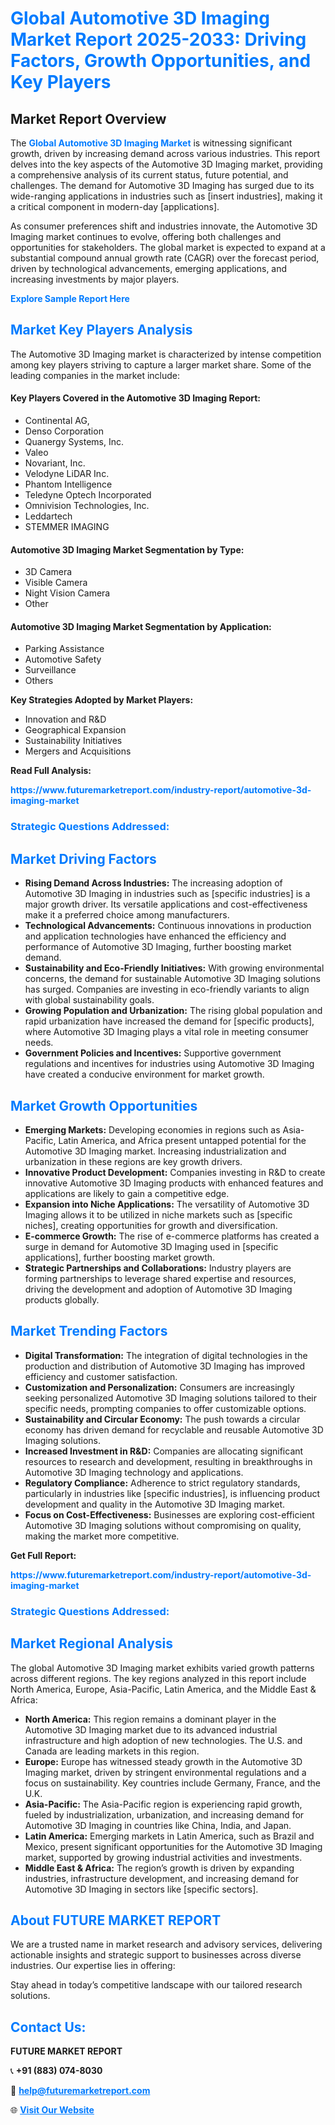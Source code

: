 <h1 style="color: #007BFF;">Global Automotive 3D Imaging Market Report 2025-2033: Driving Factors, Growth Opportunities, and Key Players</h1>

<section id="overview">
<h2>Market Report Overview</h2>
<p>The <a href="https://www.futuremarketreport.com/industry-report/automotive-3d-imaging-market" style="color: #007BFF; text-decoration: none;"><strong>Global Automotive 3D Imaging Market</strong></a> is witnessing significant growth, driven by increasing demand across various industries. This report delves into the key aspects of the Automotive 3D Imaging market, providing a comprehensive analysis of its current status, future potential, and challenges. The demand for Automotive 3D Imaging has surged due to its wide-ranging applications in industries such as [insert industries], making it a critical component in modern-day [applications].</p>
<p>As consumer preferences shift and industries innovate, the Automotive 3D Imaging market continues to evolve, offering both challenges and opportunities for stakeholders. The global market is expected to expand at a substantial compound annual growth rate (CAGR) over the forecast period, driven by technological advancements, emerging applications, and increasing investments by major players.</p>
</section>

<section id="overview">
<p><a href="https://www.futuremarketreport.com/request-sample/reportId=107136" style="color: #007BFF; text-decoration: none;"><strong>Explore Sample Report Here</strong></a></p>
</section>

<section id="key-players">
<h2 style="color: #007BFF;">Market Key Players Analysis</h2>
<p>The Automotive 3D Imaging market is characterized by intense competition among key players striving to capture a larger market share. Some of the leading companies in the market include:</p>
<h4>Key Players Covered in the Automotive 3D Imaging Report:</h4>
<ul><li>Continental AG,</li><li>Denso Corporation</li><li>Quanergy Systems, Inc.</li><li>Valeo</li><li>Novariant, Inc.</li><li>Velodyne LiDAR Inc.</li><li>Phantom Intelligence</li><li>Teledyne Optech Incorporated</li><li>Omnivision Technologies, Inc.</li><li>Leddartech</li><li>STEMMER IMAGING</li></ul>
<h4>Automotive 3D Imaging Market Segmentation by Type:</h4>
<ul><li>3D Camera</li><li>Visible Camera</li><li>Night Vision Camera</li><li>Other</li></ul>

<h4>Automotive 3D Imaging Market Segmentation by Application:</h4>
<ul><li>Parking Assistance</li><li>Automotive Safety</li><li>Surveillance</li><li>Others</li></ul>
<p><strong>Key Strategies Adopted by Market Players:</strong></p>
<ul>
<li>Innovation and R&D</li>
<li>Geographical Expansion</li>
<li>Sustainability Initiatives</li>
<li>Mergers and Acquisitions</li>
</ul>
</section>

<section>
<p><strong>Read Full Analysis: </strong></p><a href="https://www.futuremarketreport.com/industry-report/automotive-3d-imaging-market" style="color: #007BFF; text-decoration: none;"><strong>https://www.futuremarketreport.com/industry-report/automotive-3d-imaging-market</strong></a>
<h3 style="color: #007BFF;">Strategic Questions Addressed:</h3>
</section>

<section id="driving-factors">
<h2 style="color: #007BFF;">Market Driving Factors</h2>
<ul>
<li><strong>Rising Demand Across Industries:</strong> The increasing adoption of Automotive 3D Imaging in industries such as [specific industries] is a major growth driver. Its versatile applications and cost-effectiveness make it a preferred choice among manufacturers.</li>
<li><strong>Technological Advancements:</strong> Continuous innovations in production and application technologies have enhanced the efficiency and performance of Automotive 3D Imaging, further boosting market demand.</li>
<li><strong>Sustainability and Eco-Friendly Initiatives:</strong> With growing environmental concerns, the demand for sustainable Automotive 3D Imaging solutions has surged. Companies are investing in eco-friendly variants to align with global sustainability goals.</li>
<li><strong>Growing Population and Urbanization:</strong> The rising global population and rapid urbanization have increased the demand for [specific products], where Automotive 3D Imaging plays a vital role in meeting consumer needs.</li>
<li><strong>Government Policies and Incentives:</strong> Supportive government regulations and incentives for industries using Automotive 3D Imaging have created a conducive environment for market growth.</li>
</ul>
</section>

<section id="growth-opportunities">
<h2 style="color: #007BFF;">Market Growth Opportunities</h2>
<ul>
<li><strong>Emerging Markets:</strong> Developing economies in regions such as Asia-Pacific, Latin America, and Africa present untapped potential for the Automotive 3D Imaging market. Increasing industrialization and urbanization in these regions are key growth drivers.</li>
<li><strong>Innovative Product Development:</strong> Companies investing in R&D to create innovative Automotive 3D Imaging products with enhanced features and applications are likely to gain a competitive edge.</li>
<li><strong>Expansion into Niche Applications:</strong> The versatility of Automotive 3D Imaging allows it to be utilized in niche markets such as [specific niches], creating opportunities for growth and diversification.</li>
<li><strong>E-commerce Growth:</strong> The rise of e-commerce platforms has created a surge in demand for Automotive 3D Imaging used in [specific applications], further boosting market growth.</li>
<li><strong>Strategic Partnerships and Collaborations:</strong> Industry players are forming partnerships to leverage shared expertise and resources, driving the development and adoption of Automotive 3D Imaging products globally.</li>
</ul>
</section>

<section id="trending-factors">
<h2 style="color: #007BFF;">Market Trending Factors</h2>
<ul>
<li><strong>Digital Transformation:</strong> The integration of digital technologies in the production and distribution of Automotive 3D Imaging has improved efficiency and customer satisfaction.</li>
<li><strong>Customization and Personalization:</strong> Consumers are increasingly seeking personalized Automotive 3D Imaging solutions tailored to their specific needs, prompting companies to offer customizable options.</li>
<li><strong>Sustainability and Circular Economy:</strong> The push towards a circular economy has driven demand for recyclable and reusable Automotive 3D Imaging solutions.</li>
<li><strong>Increased Investment in R&D:</strong> Companies are allocating significant resources to research and development, resulting in breakthroughs in Automotive 3D Imaging technology and applications.</li>
<li><strong>Regulatory Compliance:</strong> Adherence to strict regulatory standards, particularly in industries like [specific industries], is influencing product development and quality in the Automotive 3D Imaging market.</li>
<li><strong>Focus on Cost-Effectiveness:</strong> Businesses are exploring cost-efficient Automotive 3D Imaging solutions without compromising on quality, making the market more competitive.</li>
</ul>
</section>

<section>
<p><strong>Get Full Report: </strong></p><a href="https://www.futuremarketreport.com/industry-report/automotive-3d-imaging-market" style="color: #007BFF; text-decoration: none;"><strong>https://www.futuremarketreport.com/industry-report/automotive-3d-imaging-market</strong></a>
<h3 style="color: #007BFF;">Strategic Questions Addressed:</h3>
</section>


<section id="regional-analysis">
<h2 style="color: #007BFF;">Market Regional Analysis</h2>
<p>The global Automotive 3D Imaging market exhibits varied growth patterns across different regions. The key regions analyzed in this report include North America, Europe, Asia-Pacific, Latin America, and the Middle East & Africa:</p>
<ul>
<li><strong>North America:</strong> This region remains a dominant player in the Automotive 3D Imaging market due to its advanced industrial infrastructure and high adoption of new technologies. The U.S. and Canada are leading markets in this region.</li>
<li><strong>Europe:</strong> Europe has witnessed steady growth in the Automotive 3D Imaging market, driven by stringent environmental regulations and a focus on sustainability. Key countries include Germany, France, and the U.K.</li>
<li><strong>Asia-Pacific:</strong> The Asia-Pacific region is experiencing rapid growth, fueled by industrialization, urbanization, and increasing demand for Automotive 3D Imaging in countries like China, India, and Japan.</li>
<li><strong>Latin America:</strong> Emerging markets in Latin America, such as Brazil and Mexico, present significant opportunities for the Automotive 3D Imaging market, supported by growing industrial activities and investments.</li>
<li><strong>Middle East & Africa:</strong> The region’s growth is driven by expanding industries, infrastructure development, and increasing demand for Automotive 3D Imaging in sectors like [specific sectors].</li>
</ul>
</section>

<footer>
<h2 style="color: #007BFF;">About FUTURE MARKET REPORT</h2>
<p>We are a trusted name in market research and advisory services, delivering actionable insights and strategic support to businesses across diverse industries. Our expertise lies in offering:</p>

<p>Stay ahead in today’s competitive landscape with our tailored research solutions.</p>

<h2 style="color: #007BFF;">Contact Us:</h2>
<p><strong>FUTURE MARKET REPORT</strong></p>
<p>📞 <strong>+91 (883) 074-8030</strong></p>
<p>📧 <strong><a href="mailto:help@futuremarketreport.com" style="color: #007BFF;">help@futuremarketreport.com</a></strong></p>
<p>🌐 <strong><a href="https://www.futuremarketreport.com/" style="color: #007BFF;">Visit Our Website</a></strong></p>
</footer>